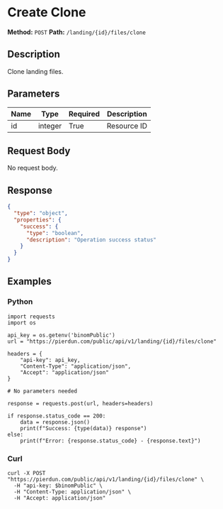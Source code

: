 # Create Clone

**Method:** `POST`
**Path:** `/landing/{id}/files/clone`

## Description
Clone landing files.

## Parameters
| Name | Type | Required | Description |
|---|---|---|---|
| id | integer | True | Resource ID |

## Request Body
No request body.

## Response
```json
{
  "type": "object",
  "properties": {
    "success": {
      "type": "boolean",
      "description": "Operation success status"
    }
  }
}
```

## Examples
### Python
```__python__
import requests
import os

api_key = os.getenv('binomPublic')
url = "https://pierdun.com/public/api/v1/landing/{id}/files/clone"

headers = {
    "api-key": api_key,
    "Content-Type": "application/json",
    "Accept": "application/json"
}

# No parameters needed

response = requests.post(url, headers=headers)

if response.status_code == 200:
    data = response.json()
    print(f"Success: {type(data)} response")
else:
    print(f"Error: {response.status_code} - {response.text}")
```
### Curl
```__curl__
curl -X POST "https://pierdun.com/public/api/v1/landing/{id}/files/clone" \
  -H "api-key: $binomPublic" \
  -H "Content-Type: application/json" \
  -H "Accept: application/json"
```

